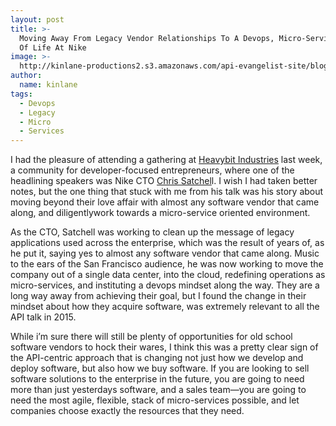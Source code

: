 ```yaml
---
layout: post
title: >-
  Moving Away From Legacy Vendor Relationships To A Devops, Micro-Services Way
  Of Life At Nike
image: >-
  http://kinlane-productions2.s3.amazonaws.com/api-evangelist-site/blog/heavybit-industries-logo.png
author:
  name: kinlane
tags:
  - Devops
  - Legacy
  - Micro
  - Services
---
```

I had the pleasure of attending a gathering at [Heavybit Industries](http://www.heavybit.com/) last week, a community for developer-focused entrepreneurs, where one of the headlining speakers was Nike CTO [Chris Satchel](https://www.linkedin.com/in/chrissatchell)l. I wish I had taken better notes, but the one thing that stuck with me from his talk was his story about moving beyond their love affair with almost any software vendor that came along, and diligentlywork towards a micro-service oriented environment.

As the CTO, Satchell was working to clean up the message of legacy applications used across the enterprise, which was the result of years of, as he put it, saying yes to almost any software vendor that came along. Music to the ears of the San Francisco audience, he was now working to move the company out of a single data center, into the cloud, redefining operations as micro-services, and instituting a devops mindset along the way. They are a long way away from achieving their goal, but I found the change in their mindset about how they acquire software, was extremely relevant to all the API talk in 2015.

While i’m sure there will still be plenty of opportunities for old school software vendors to hock their wares, I think this was a pretty clear sign of the API-centric approach that is changing not just how we develop and deploy software, but also how we buy software. If you are looking to sell software solutions to the enterprise in the future, you are going to need more than just yesterdays software, and a sales team—you are going to need the most agile, flexible, stack of micro-services possible, and let companies choose exactly the resources that they need.